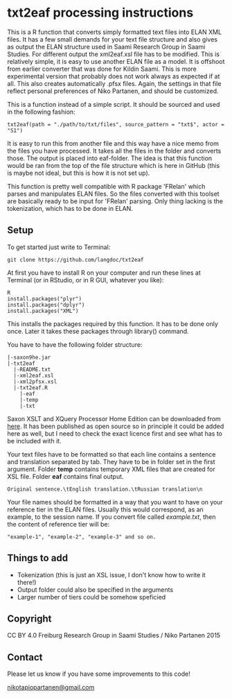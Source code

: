 # txt2eaf processing instructions

This is a R function that converts simply formatted text files into ELAN XML files. It has a few small demands for your text file structure and also gives as output the ELAN structure used in Saami Research Group in Saami Studies. For different output the xml2eaf.xsl file has to be modified. This is relatively simple, it is easy to use another ELAN file as a model. It is offshoot from earlier converter that was done for Kildin Saami. This is more experimental version that probably does not work always as expected if at all. This also creates automatically .pfsx files. Again, the settings in that file reflect personal preferences of Niko Partanen, and should be customized.

This is a function instead of a simple script. It should be sourced and used in the following fashion:

    txt2eaf(path = "./path/to/txt/files", source_pattern = "txt$", actor = "S1")

It is easy to run this from another file and this way have a nice memo from the files you have processed. It takes all the files in the folder and converts those. The output is placed into eaf-folder. The idea is that this function would be ran from the top of the file structure which is here in GitHub (this is maybe not ideal, but this is how it is not set up).

This function is pretty well compatible with R package 'FRelan' which parses and manipulates ELAN files. So the files converted with this toolset are basically ready to be input for 'FRelan' parsing. Only thing lacking is the tokenization, which has to be done in ELAN.

## Setup

To get started just write to Terminal:

    git clone https://github.com/langdoc/txt2eaf

At first you have to install R on your computer and run these lines at Terminal (or in RStudio, or in R GUI, whatever you like):

    R
    install.packages("plyr")
    install.packages("dplyr")
    install.packages("XML")

This installs the packages required by this function. It has to be done only once. Later it takes these packages through library() command.

You have to have the following folder structure:

    |-saxon9he.jar
    |-txt2eaf
      |-README.txt
      |-xml2eaf.xsl
      |-xml2pfsx.xsl
      |-txt2eaf.R
        |-eaf
        |-temp
        |-txt

Saxon XSLT and XQuery Processor Home Edition can be downloaded from [here](http://sourceforge.net/projects/saxon/files/Saxon-HE/9.6/). It has been published as open source so in principle it could be added here as well, but I need to check the exact licence first and see what has to be included with it.

Your text files have to be formatted so that each line contains a sentence and translation separated by tab. They have to be in folder set in the first argument. Folder **temp** contains temporary XML files that are created for XSL file. Folder **eaf** contains final output.

    Original sentence.\tEnglish translation.\tRussian translation\n

Your file names should be formatted in a way that you want to have on your reference tier in the ELAN files. Usually this would correspond, as an example, to the session name. If you convert file called *example.txt*, then the content of reference tier will be:

    "example-1", "example-2", "example-3" and so on.

## Things to add

- Tokenization (this is just an XSL issue, I don't know how to write it there!)
- Output folder could also be specified in the arguments
- Larger number of tiers could be somehow speficied

## Copyright

CC BY 4.0
Freiburg Research Group in Saami Studies / Niko Partanen 2015

## Contact

Please let us know if you have some improvements to this code!

nikotapiopartanen@gmail.com
